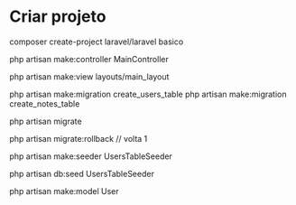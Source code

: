 # Criar projeto

composer create-project laravel/laravel basico


php artisan make:controller MainController

php artisan make:view layouts/main_layout


php artisan make:migration create_users_table
php artisan make:migration create_notes_table

php artisan migrate

php artisan migrate:rollback // volta 1 


php artisan make:seeder UsersTableSeeder


php artisan db:seed UsersTableSeeder

php artisan make:model User
